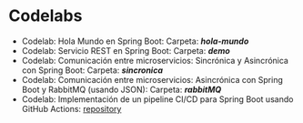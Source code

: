 # Codelabs
- Codelab: Hola Mundo en Spring Boot: Carpeta: ***hola-mundo***
- Codelab: Servicio REST en Spring Boot: Carpeta: ***demo***
- Codelab: Comunicación entre microservicios: Sincrónica y Asincrónica con Spring Boot: Carpeta: ***sincronica***
- Codelab: Comunicación entre microservicios: Asincrónica con Spring Boot y RabbitMQ (usando JSON): Carpeta: ***rabbitMQ***
- Codelab: Implementación de un pipeline CI/CD para Spring Boot usando GitHub Actions: [repository](https://github.com/Esmeralda-RG/cliente-service)
